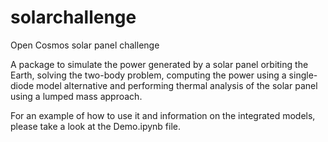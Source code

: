 # solarchallenge
Open Cosmos solar panel challenge

A package to simulate the power generated by a solar panel orbiting the Earth, solving the two-body problem, computing the power using a single-diode model alternative and performing thermal analysis of the solar panel using a lumped mass approach.

For an example of how to use it and information on the integrated models, please take a look at the Demo.ipynb file.
